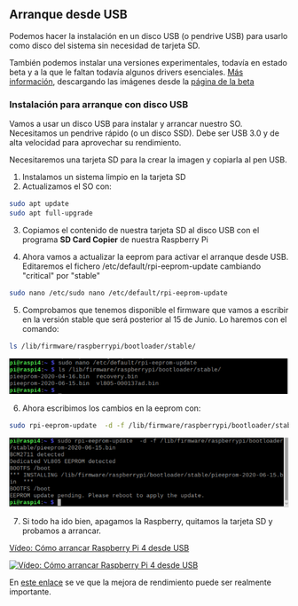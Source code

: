 ## Arranque desde USB

Podemos hacer la instalación en un disco USB (o pendrive USB) para usarlo como disco del sistema sin necesidad de tarjeta SD.

También podemos instalar una versiones  experimentales, todavía en estado beta y a la que le faltan todavía algunos drivers esenciales. [Más información](https://forums.raspberrypi.com/viewtopic.php?t=275370), descargando las imágenes desde la [página de la beta](https://downloads.raspberrypi.org/raspios_arm64/images/)

### Instalación para arranque con disco USB

Vamos a usar un disco USB para instalar y arrancar nuestro SO. Necesitamos un pendrive rápido (o un disco SSD). Debe ser USB 3.0 y de alta velocidad para aprovechar su rendimiento.

Necesitaremos una tarjeta SD para la crear la imagen y copiarla al pen USB.

1. Instalamos un sistema limpio en la tarjeta SD
2. Actualizamos el SO con:


```sh
sudo apt update
sudo apt full-upgrade
```

3. Copiamos el contenido de nuestra tarjeta SD al disco USB con el programa **SD Card Copier** de nuestra Raspberry Pi

4. Ahora vamos a actualizar la eeprom para activar el arranque desde USB. Editaremos el fichero  /etc/default/rpi-eeprom-update cambiando "critical" por "stable"

```sh
sudo nano /etc/sudo nano /etc/default/rpi-eeprom-update
```

5. Comprobamos que tenemos disponible el firmware que vamos a escribir en la versión stable que será  posterior al 15 de Junio. Lo haremos con el comando:

```sh
ls /lib/firmware/raspberrypi/bootloader/stable/
```

![](./images/USB4_eeprom_files.png)


6. Ahora escribimos los cambios en la eeprom con:

```sh
sudo rpi-eeprom-update  -d -f /lib/firmware/raspberrypi/bootloader/stable/pieeprom-2020-06-15.bin 
```

![](./images/USB4_eeprom_update.png)

7. Si todo ha ido bien, apagamos la Raspberry, quitamos la tarjeta SD y probamos a arrancar.

[Vídeo: Cómo arrancar Raspberry Pi 4 desde USB](https://drive.google.com/file/d/12cLBP4SUQRcx7pZciu3VnC-YwB73_Jyd/view?usp=sharing)

[![Vídeo: Cómo arrancar Raspberry Pi 4 desde USB](https://img.youtube.com/vi/jgCfJbiEbHE/0.jpg)](https://drive.google.com/file/d/12cLBP4SUQRcx7pZciu3VnC-YwB73_Jyd/view?usp=sharing)

En [este enlace](https://www.jeffgeerling.com/blog/2020/im-booting-my-raspberry-pi-4-usb-ssd) se ve que la mejora de rendimiento puede ser realmente importante.


